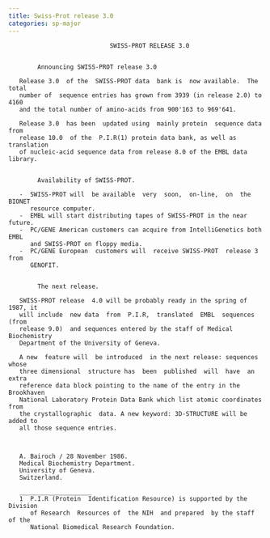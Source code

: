 ```yaml
---
title: Swiss-Prot release 3.0
categories: sp-major
---
```


                                SWISS-PROT RELEASE 3.0


            Announcing SWISS-PROT release 3.0

       Release 3.0  of the  SWISS-PROT data  bank is  now available.  The total
       number of  sequence entries has grown from 3939 (in release 2.0) to 4160
       and the total number of amino-acids from 900'163 to 969'641.

       Release 3.0  has been  updated using  mainly protein  sequence data from
       release 10.0  of the  P.I.R(1) protein data bank, as well as translation
       of nucleic-acid sequence data from release 8.0 of the EMBL data library.


            Availability of SWISS-PROT.

       -  SWISS-PROT will  be available  very  soon,  on-line,  on  the  BIONET
          resource computer.
       -  EMBL will start distributing tapes of SWISS-PROT in the near future.
       -  PC/GENE American customers can acquire from IntelliGenetics both EMBL
          and SWISS-PROT on floppy media.
       -  PC/GENE European  customers will  receive SWISS-PROT  release 3  from
          GENOFIT.


            The next release.

       SWISS-PROT release  4.0 will be probably ready in the spring of 1987, it
       will include  new data  from  P.I.R,  translated  EMBL  sequences  (from
       release 9.0)  and sequences entered by the staff of Medical Biochemistry
       Department of the University of Geneva.

       A new  feature will  be introduced  in the next release: sequences whose
       three dimensional  structure has  been  published  will  have  an  extra
       reference data block pointing to the name of the entry in the Brookhaven
       National Laboratory Protein Data Bank which list atomic coordinates from
       the crystallographic  data. A new keyword: 3D-STRUCTURE will be added to
       all those sequence entries.



       A. Bairoch / 28 November 1986.
       Medical Biochemistry Department.
       University of Geneva.
       Switzerland.

       ____________________
       1  P.I.R (Protein  Identification Resource) is supported by the Division
          of Research  Resources of  the NIH  and prepared  by the staff of the
          National Biomedical Research Foundation.
      
